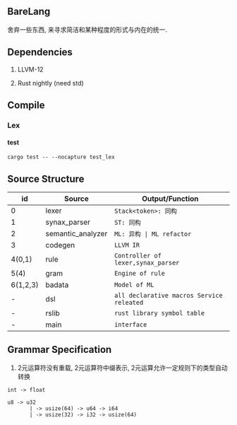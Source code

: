 ## BareLang

舍弃一些东西, 来寻求简洁和某种程度的形式与内在的统一.

## Dependencies

1. LLVM-12

1. Rust nightly (need std)


## Compile


### Lex

#### test

`cargo test -- --nocapture test_lex`


## Source Structure

| id | Source | Output/Function |
| -- | ------ | ------ |
|0| lexer |       `Stack<token>: 同构`|
|1| synax_parser |    `ST: 同构`|
|2| semantic_analyzer | `ML: 异构 \| ML refactor` |
|3| codegen | `LLVM IR` |
|4(0,1)| rule | `Controller of lexer,synax_parser` |
|5(4)| gram | `Engine of rule` |
|6(1,2,3)| badata | `Model of ML` |
|-| dsl | `all declarative macros Service releated` |
|-| rslib | `rust library symbol table` |
|-| main | `interface`|


## Grammar Specification

1. 2元运算符没有重载, 2元运算符中缀表示, 2元运算允许一定规则下的类型自动转换

```
int -> float

u8 -> u32
       | -> usize(64) -> u64 -> i64
       | -> usize(32) -> i32 -> usize(64)
```
